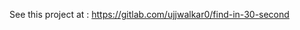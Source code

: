 See this project at : <a href="https://gitlab.com/ujjwalkar0/find-in-30-second"> https://gitlab.com/ujjwalkar0/find-in-30-second </a>
